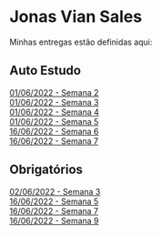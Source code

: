 # Jonas Vian Sales
Minhas entregas estão definidas aqui:
## Auto Estudo
<a href="https://github.com/JonasVianaSales/modulo2/tree/main/03_AUT_EST_ENTREGA/Semana%202"> 01/06/2022 - Semana 2 </a><br>
<a href="https://github.com/JonasVianaSales/modulo2/tree/main/03_AUT_EST_ENTREGA/Semana%203"> 01/06/2022 - Semana 3 </a><br>
<a href="https://github.com/JonasVianaSales/modulo2/tree/main/03_AUT_EST_ENTREGA/Semana%204"> 01/06/2022 - Semana 4 </a><br>
<a href="https://github.com/JonasVianaSales/modulo2/tree/main/03_AUT_EST_ENTREGA/Semana%205"> 01/06/2022 - Semana 5 </a><br>
<a href="https://github.com/JonasVianaSales/modulo2/tree/main/03_AUT_EST_ENTREGA/Semana%206"> 16/06/2022 - Semana 6 </a><br>
<a href="https://github.com/JonasVianaSales/modulo2/tree/main/03_AUT_EST_ENTREGA/Semana%207"> 16/06/2022 - Semana 7 </a><br>
## Obrigatórios
<a href="https://github.com/JonasVianaSales/modulo2/tree/main/04_AUT_EST_EX_OBRIGATORIOS/Semana%203"> 02/06/2022 - Semana 3 </a><br>
<a href="https://github.com/JonasVianaSales/modulo2/tree/main/04_AUT_EST_EX_OBRIGATORIOS/Semana%205"> 16/06/2022 - Semana 5 </a><br>
<a href="https://github.com/JonasVianaSales/modulo2/tree/main/04_AUT_EST_EX_OBRIGATORIOS/Semana%207"> 16/06/2022 - Semana 7 </a><br>
<a href="https://github.com/JonasVianaSales/modulo2/tree/main/04_AUT_EST_EX_OBRIGATORIOS/Semana%209"> 16/06/2022 - Semana 9 </a><br>
